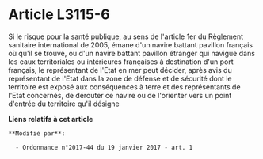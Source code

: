 # Article L3115-6

Si le risque pour la santé publique, au sens de l'article 1er du Règlement sanitaire international de 2005, émane d'un navire
battant pavillon français où qu'il se trouve, ou d'un navire battant pavillon étranger qui navigue dans les eaux
territoriales ou intérieures françaises à destination d'un port français, le représentant de l'Etat en mer peut décider,
après avis du représentant de l'Etat dans la zone de défense et de sécurité dont le territoire est exposé aux conséquences à
terre et des représentants de l'Etat concernés, de dérouter ce navire ou de l'orienter vers un point d'entrée du territoire
qu'il désigne

**Liens relatifs à cet article**

	**Modifié par**:

	  - Ordonnance n°2017-44 du 19 janvier 2017 - art. 1
